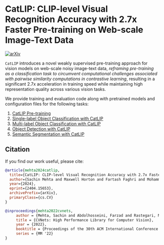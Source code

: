 # CatLIP: CLIP-level Visual Recognition Accuracy with 2.7x Faster Pre-training on Web-scale Image-Text Data 
[![arXiv](https://img.shields.io/badge/arXiv-2404.15653-a6dba0.svg)](https://arxiv.org/abs/2404.15653)

`CatLIP` introduces a novel weakly supervised pre-training approach for vision models on web-scale noisy image-text data, *reframing pre-training as a classification task to circumvent computational challenges associated with pairwise similarity computations in contrastive learning*, resulting in a significant 2.7x acceleration in training speed while maintaining high representation quality across various vision tasks.

We provide training and evaluation code along with pretrained models and configuration files for the following tasks:

1. [CatLIP Pre-training](./README-pretraining.md)
2. [Single-label Object Classification with CatLIP](./README-single-label-object-classification.md)
3. [Multi-label Object Classification with CatLIP](./README-multi-label-object-classification.md)
4. [Object Detection with CatLIP](./README-object-detection.md)
4. [Semantic Segmentation with CatLIP](./README-semantic-segmentation.md)

## Citation

If you find our work useful, please cite:

```BibTex 
@article{mehta2024catlip,
  title={CatLIP: CLIP-level Visual Recognition Accuracy with 2.7x Faster Pre-training on Web-scale Image-Text Data}, 
  author={Sachin Mehta and Maxwell Horton and Fartash Faghri and Mohammad Hossein Sekhavat and Mahyar Najibi and Mehrdad Farajtabar and Oncel Tuzel and Mohammad Rastegari},
  year={2024},
  eprint={2404.15653},
  archivePrefix={arXiv},
  primaryClass={cs.CV}
}

@inproceedings{mehta2022cvnets, 
     author = {Mehta, Sachin and Abdolhosseini, Farzad and Rastegari, Mohammad}, 
     title = {CVNets: High Performance Library for Computer Vision}, 
     year = {2022}, 
     booktitle = {Proceedings of the 30th ACM International Conference on Multimedia}, 
     series = {MM '22} 
}
```

